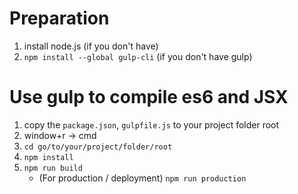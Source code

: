 # Preparation
1. install node.js (if you don't have)
2. ```npm install --global gulp-cli``` (if you don't have gulp)

# Use gulp to compile es6 and JSX
1. copy the ```package.json```, ```gulpfile.js``` to your project folder root
2. window+r -> cmd
3. ```cd go/to/your/project/folder/root```
4. ```npm install```
5. ```npm run build```
	* (For production / deployment) ```npm run production```
